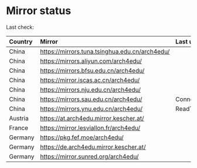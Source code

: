 <script src="./time.js"></script>
# Mirror status
Last check: <script type="text/javascript">localize(1689031163.8772576);</script>

|Country|Mirror|Last update|
|:------|:-----|:----------|
|China|https://mirrors.tuna.tsinghua.edu.cn/arch4edu/|<script type="text/javascript">localize(1689014101);</script>|
|China|https://mirrors.aliyun.com/arch4edu/|<script type="text/javascript">localize(1688970951);</script>|
|China|https://mirrors.bfsu.edu.cn/arch4edu/|<script type="text/javascript">localize(1688970951);</script>|
|China|https://mirror.iscas.ac.cn/arch4edu/|<script type="text/javascript">localize(1689014101);</script>|
|China|https://mirrors.nju.edu.cn/arch4edu/|<script type="text/javascript">localize(1688884445);</script>|
|China|https://mirrors.sau.edu.cn/arch4edu/|ConnectionError|
|China|https://mirrors.ynu.edu.cn/arch4edu/|ReadTimeout|
|Austria|https://at.arch4edu.mirror.kescher.at/|<script type="text/javascript">localize(1688970951);</script>|
|France|https://mirror.lesviallon.fr/arch4edu/|<script type="text/javascript">localize(1688970951);</script>|
|Germany|https://pkg.fef.moe/arch4edu/|<script type="text/javascript">localize(1688970951);</script>|
|Germany|https://de.arch4edu.mirror.kescher.at/|<script type="text/javascript">localize(1688970951);</script>|
|Germany|https://mirror.sunred.org/arch4edu/|<script type="text/javascript">localize(1688970951);</script>|

<script src="./tablefilter/tablefilter.js"></script>
<script src="./table.js"></script>